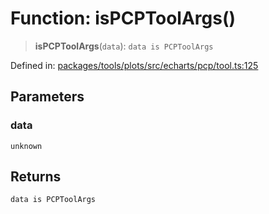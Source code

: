 # Function: isPCPToolArgs()

> **isPCPToolArgs**(`data`): `data is PCPToolArgs`

Defined in: [packages/tools/plots/src/echarts/pcp/tool.ts:125](https://github.com/GeoDaCenter/openassistant/blob/0f7bf760e453a1735df9463dc799b04ee2f630fd/packages/tools/plots/src/echarts/pcp/tool.ts#L125)

## Parameters

### data

`unknown`

## Returns

`data is PCPToolArgs`
